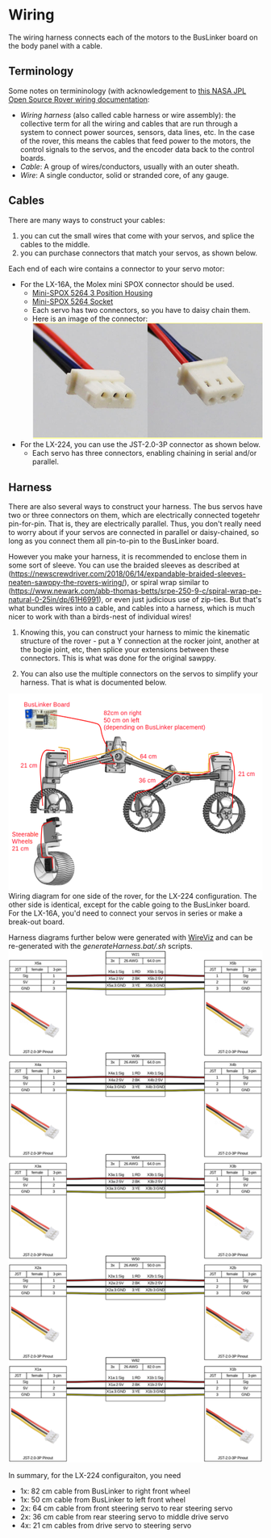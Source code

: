 # Wiring

The wiring harness connects each of the motors to the BusLinker board on the 
body panel with a cable.  

## Terminology
Some notes on termininology (with acknowledgement to 
[this NASA JPL Open Source Rover wiring documentation](https://github.com/nasa-jpl/open-source-rover/tree/master/electrical/wiring):
* *Wiring harness* (also called cable harness or wire assembly): the collective term for all the wiring and cables that are run through a system to connect power sources, sensors, data lines, etc. In the case of the rover, this means the cables that feed power to the motors, the control signals to the servos, and the encoder data back to the control boards.
* *Cable*: A group of wires/conductors, usually with an outer sheath.
* *Wire*: A single conductor, solid or stranded core, of any gauge.

## Cables

There are many ways to construct your cables:
1) you can cut the small wires that come with your servos, and splice the cables to the middle.  
2) you can purchase connectors that match your servos, as shown below.

Each end of each wire contains a connector to your servo motor:
* For the LX-16A, the Molex mini SPOX connector should be used.
    * [Mini-SPOX 5264 3 Position Housing](https://www.newark.com/molex/50-37-5033/connector-rcpt-3pos-1row-2-5mm/dp/57H1785)
    * [Mini-SPOX 5264 Socket](https://www.newark.com/molex/08-70-1040/contact-socket-22awg-crimp/dp/54H5573)
    * Each servo has two connectors, so you have to daisy chain them.
    * Here is an image of the connector:  
      ![Mini-SPOX 3 Position Connector](connector_images/molex-5264-3P-2.png)
* For the LX-224, you can use the JST-2.0-3P connector as shown below.  
    * Each servo has three connectors, enabling chaining in serial and/or parallel.

## Harness
There are also several ways to construct your harness.  The bus servos have two or three connectors on them, which are electrically connected togetehr pin-for-pin.  That is, they are electrically parallel.  Thus, you don't really need to worry about if your servos are connected in parallel or daisy-chained, so long as you connect them all pin-to-pin to the BusLinker board.

However you make your harness, it is recommended to enclose them in some sort of sleeve.  You can use the braided sleeves as described at (https://newscrewdriver.com/2018/06/14/expandable-braided-sleeves-neaten-sawppy-the-rovers-wiring/), or spiral wrap similar to (https://www.newark.com/abb-thomas-betts/srpe-250-9-c/spiral-wrap-pe-natural-0-25in/dp/61H6991), or even just judicious use of zip-ties.  But that's what bundles wires into a cable, and cables into a harness, which is much nicer to work with than a birds-nest of individual wires!

1) Knowing this, you can construct your harness to mimic the kinematic structure of the rover - put a Y connection at the rocker joint, another at the bogie joint, etc, then splice your extensions between these connectors.  This is what was done for the original sawppy.

2) You can also use the multiple connectors on the servos to simplify your harness.  That is what is documented below.

![Wiring Overview](overview.png)
Wiring diagram for one side of the rover, for the LX-224 configuration.  The other side is identical, except for the cable going to the BusLinker board.  For the LX-16A, you'd need to connect your servos in series or make a break-out board.

Harness diagrams further below were generated with [WireViz](https://github.com/wireviz/WireViz/) and can be re-generated with the *generateHarness.bat/.sh* scripts.
![Harness Details](harness.png)

In summary, for the LX-224 configuraiton, you need
* 1x: 82 cm cable from BusLinker to right front wheel 
* 1x: 50 cm cable from BusLinker to left front wheel 
* 2x: 64 cm cable from front steering servo to rear steering servo 
* 2x: 36 cm cable from rear steering servo to middle drive servo 
* 4x: 21 cm cables from drive servo to steering servo 

